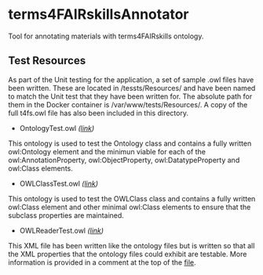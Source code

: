 # terms4FAIRskillsAnnotator
Tool for annotating materials with terms4FAIRskills ontology.



## Test Resources 
As part of the Unit testing for the application, a set of sample .owl files have been written. 
These are located in /tessts/Resources/ and have been named to match the Unit test that they have been written for. 
The absolute path for them in the Docker container is /var/www/tests/Resources/.
A copy of the full t4fs.owl file has also been included in this directory.

- OntologyTest.owl *([link](tests/Resources/OntologyTest.owl))*

This ontology is used to test the Ontology class and contains a fully written owl:Ontology element and the minimun viable for each of the owl:AnnotationProperty, owl:ObjectProperty, owl:DatatypeProperty and owl:Class elements.


- OWLClassTest.owl *([link](tests/Resources/OWLClassTest.owl))*

This ontology is used to test the OWLClass class and contains a fully written owl:Class element and other minimal owl:Class elements to ensure that the subclass properties are maintained.


- OWLReaderTest.owl *([link](tests/Resources/OWLReaderTest.owl))*

This XML file has been written like the ontology files but is written so that all the XML properties that the ontology files could exhibit are testable. More information is provided in a comment at the top of the [file](tests/Resources/OWLReaderTest.owl).